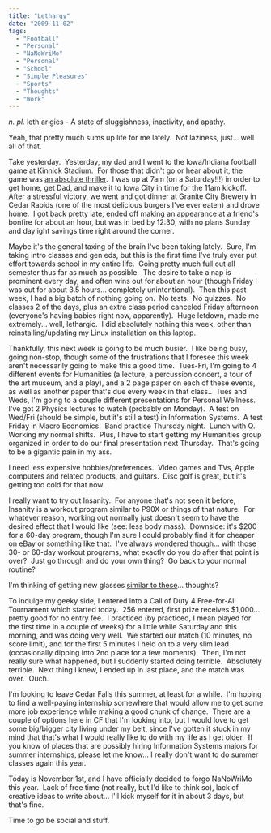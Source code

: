 ```yaml
---
title: "Lethargy"
date: "2009-11-02"
tags:
  - "Football"
  - "Personal"
  - "NaNoWriMo"
  - "Personal"
  - "School"
  - "Simple Pleasures"
  - "Sports"
  - "Thoughts"
  - "Work"
---
```


_n. pl._ leth·ar·gies - A state of sluggishness, inactivity, and apathy.

Yeah, that pretty much sums up life for me lately.  Not laziness, just... well all of that.

Take yesterday.  Yesterday, my dad and I went to the Iowa/Indiana football game at Kinnick Stadium.  For those that didn't go or hear about it, the game was [an absolute thriller](http://wordstoplayby.wordpress.com/2009/10/31/what-a-thriller/).  I was up at 7am (on a Saturday!!!) in order to get home, get Dad, and make it to Iowa City in time for the 11am kickoff.  After a stressful victory, we went and got dinner at Granite City Brewery in Cedar Rapids (one of the most delicious burgers I've ever eaten) and drove home.  I got back pretty late, ended off making an appearance at a friend's bonfire for about an hour, but was in bed by 12:30, with no plans Sunday and daylight savings time right around the corner.

Maybe it's the general taxing of the brain I've been taking lately.  Sure, I'm taking intro classes and gen eds, but this is the first time I've truly ever put effort towards school in my entire life.  Going pretty much full out all semester thus far as much as possible.  The desire to take a nap is prominent every day, and often wins out for about an hour (though Friday I was out for about 3.5 hours... completely unintentional).  Then this past week, I had a big batch of nothing going on.  No tests.  No quizzes.  No classes 2 of the days, plus an extra class period canceled Friday afternoon (everyone's having babies right now, apparently).  Huge letdown, made me extremely... well, lethargic.  I did absolutely nothing this week, other than reinstalling/updating my Linux installation on this laptop.

Thankfully, this next week is going to be much busier.  I like being busy, going non-stop, though some of the frustrations that I foresee this week aren't necessarily going to make this a good time.  Tues-Fri, I'm going to 4 different events for Humanities (a lecture, a percussion concert, a tour of the art museum, and a play), and a 2 page paper on each of these events, as well as another paper that's due every week in that class..  Tues and Weds, I'm going to a couple different presentations for Personal Wellness.  I've got 2 Physics lectures to watch (probably on Monday).  A test on Wed/Fri (should be simple, but it's still a test) in Information Systems.  A test Friday in Macro Economics.  Band practice Thursday night.  Lunch with Q.  Working my normal shifts.  Plus, I have to start getting my Humanities group organized in order to do our final presentation next Thursday.  That's going to be a gigantic pain in my ass.

I need less expensive hobbies/preferences.  Video games and TVs, Apple computers and related products, and guitars.  Disc golf is great, but it's getting too cold for that now.

I really want to try out Insanity.  For anyone that's not seen it before, Insanity is a workout program similar to P90X or things of that nature.  For whatever reason, working out normally just doesn't seem to have the desired effect that I would like (see: less body mass).  Downside: it's $200 for a 60-day program, though I'm sure I could probably find it for cheaper on eBay or something like that.  I've always wondered though... with those 30- or 60-day workout programs, what exactly do you do after that point is over?  Just go through and do your own thing?  Go back to your normal routine?

I'm thinking of getting new glasses [similar to these](http://c2.api.ning.com/files/Dt8OMh3B5m*ODbBIt-anoW-30mXENL9feRsltpluSpeHe*C9ObA*7QsOP4izCYOlL5pDoOaNmwv4kjOd2pbTtms-L1mkD6kz/NewGlasses007.jpg)... thoughts?

To indulge my geeky side, I entered into a Call of Duty 4 Free-for-All Tournament which started today.  256 entered, first prize receives $1,000... pretty good for no entry fee.  I practiced (by practiced, I mean played for the first time in a couple of weeks) for a little while Saturday and this morning, and was doing very well.  We started our match (10 minutes, no score limit), and for the first 5 minutes I held on to a very slim lead (occasionally dipping into 2nd place for a few moments).  Then, I'm not really sure what happened, but I suddenly started doing terrible.  Absolutely terrible.  Next thing I knew, I ended up in last place, and the match was over.  Ouch.

I'm looking to leave Cedar Falls this summer, at least for a while.  I'm hoping to find a well-paying internship somewhere that would allow me to get some more job experience while making a good chunk of change.  There are a couple of options here in CF that I'm looking into, but I would love to get some big/bigger city living under my belt, since I've gotten it stuck in my mind that that's what I would really like to do with my life as I get older.  If you know of places that are possibly hiring Information Systems majors for summer internships, please let me know... I really don't want to do summer classes again this year.

Today is November 1st, and I have officially decided to forgo NaNoWriMo this year.  Lack of free time (not really, but I'd like to think so), lack of creative ideas to write about... I'll kick myself for it in about 3 days, but that's fine.

Time to go be social and stuff.
